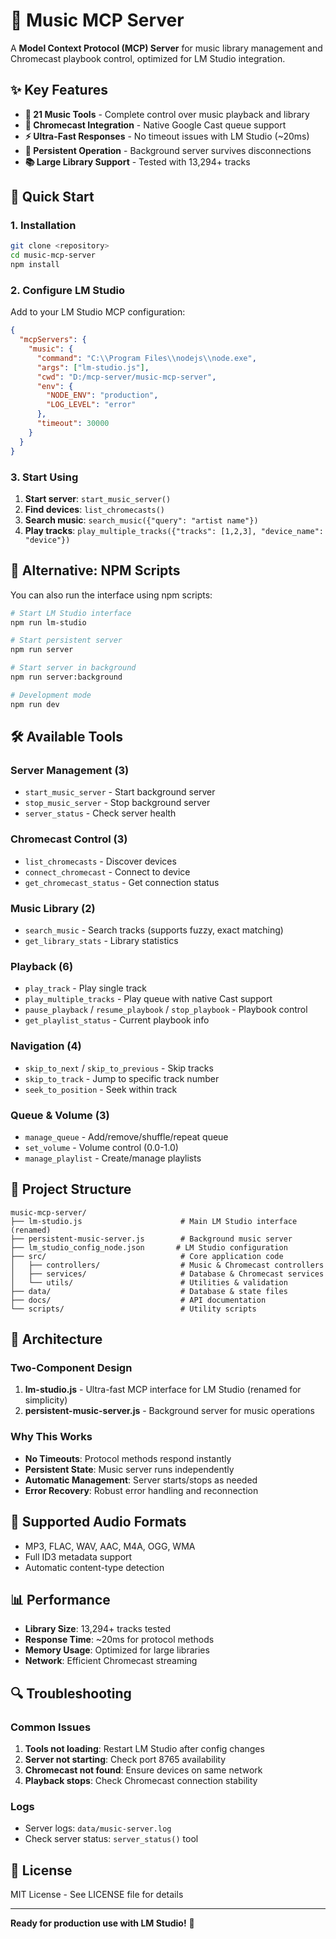 # 🎵 Music MCP Server

A **Model Context Protocol (MCP) Server** for music library management and Chromecast playbook control, optimized for LM Studio integration.

## ✨ Key Features

- **🎯 21 Music Tools** - Complete control over music playback and library
- **📡 Chromecast Integration** - Native Google Cast queue support  
- **⚡ Ultra-Fast Responses** - No timeout issues with LM Studio (~20ms)
- **🔄 Persistent Operation** - Background server survives disconnections
- **📚 Large Library Support** - Tested with 13,294+ tracks

## 🚀 Quick Start

### 1. Installation
```bash
git clone <repository>
cd music-mcp-server
npm install
```

### 2. Configure LM Studio
Add to your LM Studio MCP configuration:
```json
{
  "mcpServers": {
    "music": {
      "command": "C:\\Program Files\\nodejs\\node.exe",
      "args": ["lm-studio.js"],
      "cwd": "D:/mcp-server/music-mcp-server",
      "env": {
        "NODE_ENV": "production",
        "LOG_LEVEL": "error"
      },
      "timeout": 30000
    }
  }
}
```

### 3. Start Using
1. **Start server**: `start_music_server()`
2. **Find devices**: `list_chromecasts()`  
3. **Search music**: `search_music({"query": "artist name"})`
4. **Play tracks**: `play_multiple_tracks({"tracks": [1,2,3], "device_name": "device"})`

## 🚀 Alternative: NPM Scripts

You can also run the interface using npm scripts:

```bash
# Start LM Studio interface
npm run lm-studio

# Start persistent server
npm run server

# Start server in background
npm run server:background

# Development mode
npm run dev
```

## 🛠️ Available Tools

### Server Management (3)
- `start_music_server` - Start background server
- `stop_music_server` - Stop background server  
- `server_status` - Check server health

### Chromecast Control (3)
- `list_chromecasts` - Discover devices
- `connect_chromecast` - Connect to device
- `get_chromecast_status` - Get connection status

### Music Library (2)
- `search_music` - Search tracks (supports fuzzy, exact matching)
- `get_library_stats` - Library statistics

### Playback (6)
- `play_track` - Play single track
- `play_multiple_tracks` - Play queue with native Cast support
- `pause_playback` / `resume_playbook` / `stop_playbook` - Playbook control
- `get_playlist_status` - Current playbook info

### Navigation (4)
- `skip_to_next` / `skip_to_previous` - Skip tracks
- `skip_to_track` - Jump to specific track number
- `seek_to_position` - Seek within track

### Queue & Volume (3)
- `manage_queue` - Add/remove/shuffle/repeat queue
- `set_volume` - Volume control (0.0-1.0)
- `manage_playlist` - Create/manage playlists

## 📁 Project Structure

```
music-mcp-server/
├── lm-studio.js                      # Main LM Studio interface (renamed)
├── persistent-music-server.js        # Background music server
├── lm_studio_config_node.json       # LM Studio configuration
├── src/                              # Core application code
│   ├── controllers/                  # Music & Chromecast controllers
│   ├── services/                     # Database & Chromecast services
│   └── utils/                        # Utilities & validation
├── data/                             # Database & state files
├── docs/                             # API documentation
└── scripts/                          # Utility scripts
```

## 🔧 Architecture

### Two-Component Design
1. **lm-studio.js** - Ultra-fast MCP interface for LM Studio (renamed for simplicity)
2. **persistent-music-server.js** - Background server for music operations

### Why This Works
- **No Timeouts**: Protocol methods respond instantly
- **Persistent State**: Music server runs independently  
- **Automatic Management**: Server starts/stops as needed
- **Error Recovery**: Robust error handling and reconnection

## 🎵 Supported Audio Formats

- MP3, FLAC, WAV, AAC, M4A, OGG, WMA
- Full ID3 metadata support
- Automatic content-type detection

## 📊 Performance

- **Library Size**: 13,294+ tracks tested
- **Response Time**: ~20ms for protocol methods
- **Memory Usage**: Optimized for large libraries
- **Network**: Efficient Chromecast streaming

## 🔍 Troubleshooting

### Common Issues
1. **Tools not loading**: Restart LM Studio after config changes
2. **Server not starting**: Check port 8765 availability
3. **Chromecast not found**: Ensure devices on same network
4. **Playback stops**: Check Chromecast connection stability

### Logs
- Server logs: `data/music-server.log`
- Check server status: `server_status()` tool

## 📄 License

MIT License - See LICENSE file for details

---

**Ready for production use with LM Studio!** 🎵
